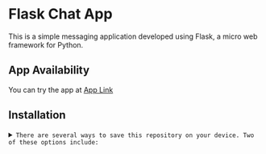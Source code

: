 # Flask Chat App

This is a simple messaging application developed using Flask, a micro web framework for Python.

## App Availability

You can try the app at [App Link](link)

## Installation

<details>
<summary>
  <code>There are several ways to save this repository on your device. Two of these options include:</code>
</summary>

-   [Downloading repository as ZIP](https://github.com/carrot2803/AI-Chat-App/archive/refs/heads/master.zip)
-   Running the following command in a terminal, provided the [GitHub CLI](https://cli.github.com/) has been previously installed:

```sh
git clone https://github.com/carrot2803/AI-Chat-App.git
```

<code>Install React and dependencies: </code>

Run the following command to install the required dependencies:

```sh
pip install -r requirements.txt
```

Run the app

```sh
flask run
```

</details>

